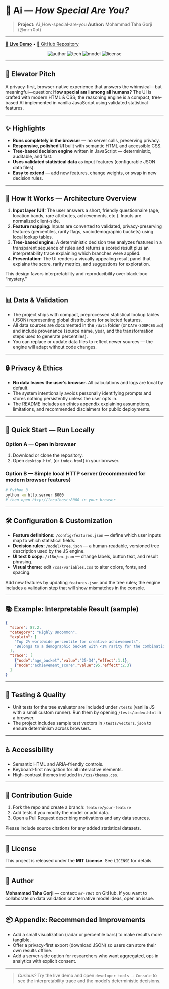 # 🌟 Ai — *How Special Are You?*

> **Project:** Ai\_How-special-are-you
> **Author:** Mohammad Taha Gorji (@mr-r0ot)

---

[🔴 **Live Demo**](https://mr-r0ot.github.io/Ai_How-special-are-you) • [📁 GitHub Repository](https://github.com/mr-r0ot/Ai_How-special-are-you)

<p align="center">
  <img src="https://img.shields.io/badge/Author-Mohammad%20Taha%20Gorji-blue?style=for-the-badge" alt="author" />
  <img src="https://img.shields.io/badge/Tech-HTML%2FCSS%20%7C%20JavaScript-yellow?style=for-the-badge" alt="tech" />
  <img src="https://img.shields.io/badge/Model-Tree--based%20AI-green?style=for-the-badge" alt="model" />
  <img src="https://img.shields.io/badge/License-MIT-lightgrey?style=for-the-badge" alt="license" />
</p>

---

## 🎯 Elevator Pitch

A privacy-first, browser-native experience that answers the whimsical—but meaningful—question: **How special am I among all humans?** The UI is crafted with modern HTML & CSS; the reasoning engine is a compact, tree-based AI implemented in vanilla JavaScript using validated statistical features.

---

## ✨ Highlights

* **Runs completely in the browser** — no server calls, preserving privacy.
* **Responsive, polished UI** built with semantic HTML and accessible CSS.
* **Tree-based decision engine** written in JavaScript — deterministic, auditable, and fast.
* **Uses validated statistical data** as input features (configurable JSON data files).
* **Easy to extend** — add new features, change weights, or swap in new decision rules.

---

## 🧭 How It Works — Architecture Overview

1. **Input layer (UI):** The user answers a short, friendly questionnaire (age, location bands, rare attributes, achievements, etc.). Inputs are normalized client-side.
2. **Feature mapping:** Inputs are converted to validated, privacy-preserving features (percentiles, rarity flags, sociodemographic buckets) using local lookup tables.
3. **Tree-based engine:** A deterministic decision tree analyzes features in a transparent sequence of rules and returns a scored result plus an interpretability trace explaining which branches were applied.
4. **Presentation:** The UI renders a visually appealing result panel that explains the score, rarity metrics, and suggestions for exploration.

This design favors interpretability and reproducibility over black-box “mystery.”

---

## 📊 Data & Validation

* The project ships with compact, preprocessed statistical lookup tables (JSON) representing global distributions for selected features.
* All data sources are documented in the `/data` folder (or `DATA-SOURCES.md`) and include provenance (source name, year, and the transformation steps used to generate percentiles).
* You can replace or update data files to reflect newer sources — the engine will adapt without code changes.

---

## 🔒 Privacy & Ethics

* **No data leaves the user’s browser.** All calculations and logs are local by default.
* The system intentionally avoids personally identifying prompts and stores nothing persistently unless the user opts in.
* The README includes an ethics appendix explaining assumptions, limitations, and recommended disclaimers for public deployments.

---

## 🚀 Quick Start — Run Locally

### Option A — Open in browser

1. Download or clone the repository.
2. Open `desktop.html` (or `index.html`) in your browser.

### Option B — Simple local HTTP server (recommended for modern browser features)

```bash
# Python 3
python -m http.server 8000
# then open http://localhost:8000 in your browser
```

---

## 🛠️ Configuration & Customization

* **Feature definitions:** `/config/features.json` — define which user inputs map to which statistical fields.
* **Decision rules:** `/model/tree.json` — a human-readable, versioned tree description used by the JS engine.
* **UI text & copy:** `/i18n/en.json` — change labels, button text, and result phrasing.
* **Visual theme:** edit `/css/variables.css` to alter colors, fonts, and spacing.

Add new features by updating `features.json` and the tree rules; the engine includes a validation step that will show mismatches in the console.

---

## 📚 Example: Interpretable Result (sample)

```json
{
  "score": 87.2,
  "category": "Highly Uncommon",
  "explain": [
    "Top 2% worldwide percentile for creative achievements",
    "Belongs to a demographic bucket with <1% rarity for the combination of features"
  ],
  "trace": [
    {"node":"age_bucket","value":"25-34","effect":1.1},
    {"node":"achievement_score","value":95,"effect":2.3}
  ]
}
```

---

## 🧪 Testing & Quality

* Unit tests for the tree evaluator are included under `/tests` (vanilla JS with a small custom runner). Run them by opening `/tests/index.html` in a browser.
* The project includes sample test vectors in `/tests/vectors.json` to ensure determinism across browsers.

---

## ♿ Accessibility

* Semantic HTML and ARIA-friendly controls.
* Keyboard-first navigation for all interactive elements.
* High-contrast themes included in `/css/themes.css`.

---

## 🧩 Contribution Guide

1. Fork the repo and create a branch: `feature/your-feature`
2. Add tests if you modify the model or add data.
3. Open a Pull Request describing motivations and any data sources.

Please include source citations for any added statistical datasets.

---

## 🧾 License

This project is released under the **MIT License**. See `LICENSE` for details.

---

## 👤 Author

**Mohammad Taha Gorji** — contact: `mr-r0ot` on GitHub.
If you want to collaborate on data validation or alternative model ideas, open an issue.

---

## 📦 Appendix: Recommended Improvements

* Add a small visualization (radar or percentile bars) to make results more tangible.
* Offer a privacy-first export (download JSON) so users can store their own results offline.
* Add a server-side option for researchers who want aggregated, opt-in analytics with explicit consent.

---

> *Curious?* Try the live demo and open `developer tools → Console` to see the interpretability trace and the model’s deterministic decisions.
